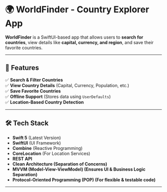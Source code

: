 
# 🌍 WorldFinder - Country Explorer App

**WorldFinder** is a SwiftUI-based app that allows users to **search for countries**, view details like **capital, currency, and region**, and save their favorite countries.

---

## 🚀 Features
✅ **Search & Filter Countries**  
✅ **View Country Details** (Capital, Currency, Population, etc.)  
✅ **Save Favorite Countries**  
✅ **Offline Support** (Stores data using `UserDefaults`)  
✅ **Location-Based Country Detection**  

---

## 🛠️ Tech Stack
- **Swift 5** (Latest Version)
- **SwiftUI** (UI Framework)
- **Combine** (Reactive Programming)
- **CoreLocation** (For Location Services)
- **REST API**
- **Clean Architecture (Separation of Concerns)**
- **MVVM (Model-View-ViewModel) (Ensures UI & Business Logic Separation)**
- **Protocol-Oriented Programming (POP) (For flexible & testable code)**

---
